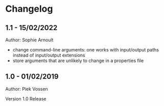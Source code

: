 # Changelog

## 1.1 - 15/02/2022
Author: Sophie Arnoult
* change command-line arguments: one works with input/output paths instead of input/output extensions
* store arguments that are unlikely to change in a properties file 

## 1.0 - 01/02/2019
Author: Piek Vossen

Version 1.0 Release